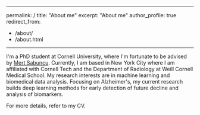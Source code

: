 ---
 permalink: /
 title: "About me"
 excerpt: "About me"
 author_profile: true
 redirect_from: 
   - /about/
   - /about.html
 ---

I'm a PhD student at Cornell University, where I'm fortunate to be advised by [Mert Sabuncu]([https://www.google.com](https://sabuncu.engineering.cornell.edu/people/)). Currently, I am based in New York City where I am affiliated with Cornell Tech and the Department of Radiology at Weill Cornell Medical School. My research interests are in machine learning and biomedical data analysis. Focusing on Alzheimer's, my current research builds deep learning methods for early detection of future decline and analysis of biomarkers.

For more details, refer to my CV.
